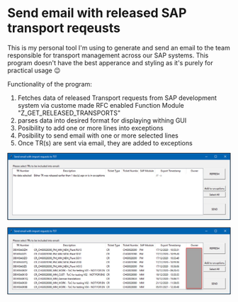 # Send email with released SAP transport reqeusts

This is my personal tool I'm using to generate and send an email to the team responsible for transport management across our SAP systems. This program doesn't have the best apperance and styling as it's purely for practical usage 😉

Functionality of the program:
  1. Fetches data of released Transport requests from SAP development system via custome made RFC enabled Function Module "Z_GET_RELEASED_TRANSPORTS" 
  2. parses data into desired format for displaying withing GUI
  3. Posibility to add one or more lines into exceptions
  4. Posibility to send email with one or more selected lines
  5. Once TR(s) are sent via email, they are added to exceptions

![attach to session](img/GUI_none_to_display.jpg)

![attach to session](img/GUI_TRs_listed.jpg)
